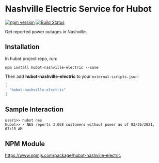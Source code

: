 # Nashville Electric Service for Hubot

[![npm version](https://badge.fury.io/js/hubot-nashville-electric.svg)](http://badge.fury.io/js/hubot-nashville-electric) [![Build Status](https://app.travis-ci.com/stephenyeargin/hubot-nashville-electric.svg?branch=master)](https://app.travis-ci.com/stephenyeargin/hubot-nashville-electric)

Get reported power outages in Nashville.

## Installation

In hubot project repo, run:

`npm install hubot-nashville-electric --save`

Then add **hubot-nashville-electric** to your `external-scripts.json`:

```json
[
  "hubot-nashville-electric"
]
```

## Sample Interaction

```
user1>> hubot nes
hubot>> ⚡️ NES reports 3,068 customers without power as of 03/26/2021, 07:15 AM
```

## NPM Module

https://www.npmjs.com/package/hubot-nashville-electric
